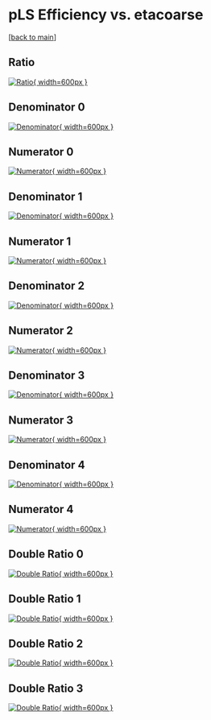 # pLS Efficiency vs. etacoarse

[[back to main](./)]



## Ratio

[![Ratio](../mtv/var/pLS_loweta_321_-1_eff_etacoarse.png){ width=600px }](../mtv/var/pLS_loweta_321_-1_eff_etacoarse.pdf)

## Denominator 0

[![Denominator](../mtv/den/pLS_loweta_321_-1_eff_etacoarse_den0.png){ width=600px }](../mtv/den/pLS_loweta_321_-1_eff_etacoarse_den0.pdf)

## Numerator 0

[![Numerator](../mtv/num/pLS_loweta_321_-1_eff_etacoarse_num0.png){ width=600px }](../mtv/num/pLS_loweta_321_-1_eff_etacoarse_num0.pdf)

## Denominator 1

[![Denominator](../mtv/den/pLS_loweta_321_-1_eff_etacoarse_den1.png){ width=600px }](../mtv/den/pLS_loweta_321_-1_eff_etacoarse_den1.pdf)

## Numerator 1

[![Numerator](../mtv/num/pLS_loweta_321_-1_eff_etacoarse_num1.png){ width=600px }](../mtv/num/pLS_loweta_321_-1_eff_etacoarse_num1.pdf)

## Denominator 2

[![Denominator](../mtv/den/pLS_loweta_321_-1_eff_etacoarse_den2.png){ width=600px }](../mtv/den/pLS_loweta_321_-1_eff_etacoarse_den2.pdf)

## Numerator 2

[![Numerator](../mtv/num/pLS_loweta_321_-1_eff_etacoarse_num2.png){ width=600px }](../mtv/num/pLS_loweta_321_-1_eff_etacoarse_num2.pdf)

## Denominator 3

[![Denominator](../mtv/den/pLS_loweta_321_-1_eff_etacoarse_den3.png){ width=600px }](../mtv/den/pLS_loweta_321_-1_eff_etacoarse_den3.pdf)

## Numerator 3

[![Numerator](../mtv/num/pLS_loweta_321_-1_eff_etacoarse_num3.png){ width=600px }](../mtv/num/pLS_loweta_321_-1_eff_etacoarse_num3.pdf)

## Denominator 4

[![Denominator](../mtv/den/pLS_loweta_321_-1_eff_etacoarse_den4.png){ width=600px }](../mtv/den/pLS_loweta_321_-1_eff_etacoarse_den4.pdf)

## Numerator 4

[![Numerator](../mtv/num/pLS_loweta_321_-1_eff_etacoarse_num4.png){ width=600px }](../mtv/num/pLS_loweta_321_-1_eff_etacoarse_num4.pdf)

## Double Ratio 0

[![Double Ratio](../mtv/ratio/pLS_loweta_321_-1_eff_etacoarse_ratio0.png){ width=600px }](../mtv/ratio/pLS_loweta_321_-1_eff_etacoarse_ratio0.pdf)

## Double Ratio 1

[![Double Ratio](../mtv/ratio/pLS_loweta_321_-1_eff_etacoarse_ratio1.png){ width=600px }](../mtv/ratio/pLS_loweta_321_-1_eff_etacoarse_ratio1.pdf)

## Double Ratio 2

[![Double Ratio](../mtv/ratio/pLS_loweta_321_-1_eff_etacoarse_ratio2.png){ width=600px }](../mtv/ratio/pLS_loweta_321_-1_eff_etacoarse_ratio2.pdf)

## Double Ratio 3

[![Double Ratio](../mtv/ratio/pLS_loweta_321_-1_eff_etacoarse_ratio3.png){ width=600px }](../mtv/ratio/pLS_loweta_321_-1_eff_etacoarse_ratio3.pdf)

